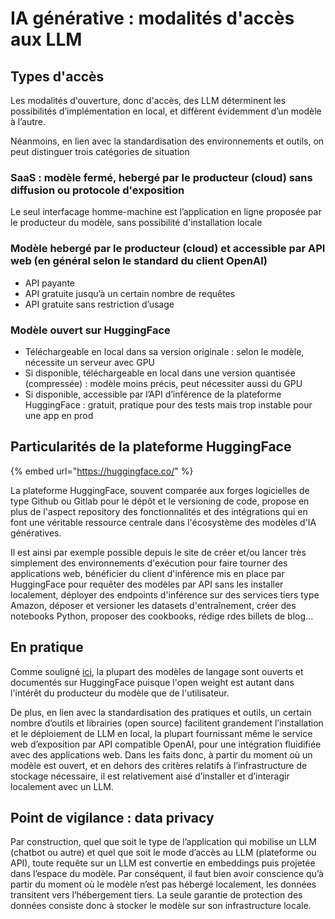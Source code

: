 # IA générative : modalités d'accès aux LLM

## Types d'accès

Les modalités d'ouverture, donc d'accès, des LLM déterminent les possibilités d’implémentation en local, et diffèrent évidemment d’un modèle à l’autre.

Néanmoins, en lien avec la standardisation des environnements et outils, on peut distinguer trois catégories de situation&#x20;

### SaaS : modèle fermé, hebergé par le producteur (cloud) sans diffusion ou protocole d'exposition

Le seul interfacage homme-machine est l’application en ligne proposée par le producteur du modèle, sans possibilité d'installation locale

### Modèle hebergé par le producteur (cloud) et accessible par API web (en général selon le standard du client OpenAI)

* API payante
* API gratuite jusqu’à un certain nombre de requêtes
* API gratuite sans restriction d’usage

### Modèle ouvert sur HuggingFace

* Téléchargeable en local dans sa version originale : selon le modèle, nécessite un serveur avec GPU
* Si disponible, téléchargeable en local dans une version quantisée  (compressée) : modèle moins précis, peut nécessiter aussi du GPU
* Si disponible, accessible par l’API d’inférence de la plateforme HuggingFace : gratuit, pratique pour des tests mais trop instable pour une app en prod

## Particularités de la plateforme HuggingFace

{% embed url="https://huggingface.co/" %}

La plateforme HuggingFace, souvent comparée aux forges logicielles de type Github ou Gitlab pour le dépôt et le versioning de code, propose en plus de l'aspect repository des fonctionnalités et des intégrations qui en font une véritable ressource centrale dans l'écosystème des modèles d'IA génératives.&#x20;

Il est ainsi par exemple possible depuis le site de créer et/ou lancer très simplement des environnements d'exécution pour faire tourner des applications web, bénéficier du client d'inférence mis en place par HuggingFace pour requêter des modèles par API sans les installer localement, déployer des endpoints d'inférence sur des services tiers type Amazon, déposer et versioner les datasets d'entraînement, créer des notebooks Python, proposer des cookbooks, rédige rdes billets de blog...

## En pratique

Comme souligné [ici](ia-generative-domaines-dapplications.md), la plupart des modèles de langage sont ouverts et documentés sur HuggingFace puisque l'open weight est autant dans l'intérêt du producteur du modèle que de l'utilisateur.

De plus, en lien avec la standardisation des pratiques et outils, un certain nombre d’outils et librairies (open source) facilitent grandement l’installation et le déploiement de LLM en local, la plupart fournissant même le service web d’exposition par API compatible OpenAI, pour une intégration fluidifiée avec des applications web. Dans les faits donc, à partir du moment où un modèle est ouvert, et en dehors des critères relatifs à l’infrastructure de stockage nécessaire, il est relativement aisé d’installer et d’interagir localement avec un LLM.

## Point de vigilance : data privacy

Par construction, quel que soit le type de l’application qui mobilise un LLM (chatbot ou autre) et quel que soit le mode d’accès au LLM (plateforme ou API), toute requête sur un LLM est convertie en embeddings puis projetée dans l’espace du modèle. Par conséquent, il faut bien avoir conscience qu’à partir du moment où le modèle n’est pas hébergé localement, les données transitent vers l’hébergement tiers. La seule garantie de protection des données consiste donc à stocker le modèle sur son infrastructure locale.
